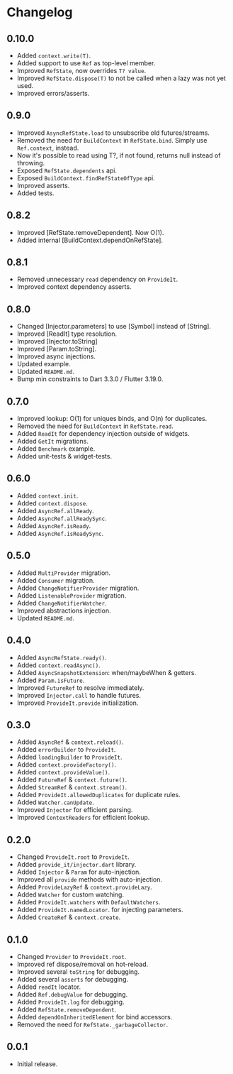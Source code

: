 # Changelog

## 0.10.0

- Added `context.write(T)`.
- Added support to use `Ref` as top-level member.
- Improved `RefState`, now overrides `T? value`.
- Improved `RefState.dispose(T)` to not be called when a lazy was not yet used.
- Improved errors/asserts.

## 0.9.0

- Improved `AsyncRefState.load` to unsubscribe old futures/streams.
- Removed the need for `BuildContext` in `RefState.bind`. Simply use `Ref.context`, instead.
- Now it's possible to read using T?, if not found, returns null instead of throwing.
- Exposed `RefState.dependents` api.
- Exposed `BuildContext.findRefStateOfType` api.
- Improved asserts.
- Added tests.

## 0.8.2

- Improved [RefState.removeDependent]. Now O(1).
- Added internal [BuildContext.dependOnRefState].

## 0.8.1

- Removed unnecessary `read` dependency on `ProvideIt`.
- Improved context dependency asserts.

## 0.8.0

- Changed [Injector.parameters] to use [Symbol] instead of [String].
- Improved [ReadIt] type resolution.
- Improved [Injector.toString] 
- Improved [Param.toString].
- Improved async injections.
- Updated example.
- Updated `README.md`.
- Bump min constraints to Dart 3.3.0 / Flutter 3.19.0.

## 0.7.0

- Improved lookup: O(1) for uniques binds, and O(n) for duplicates.
- Removed the need for `BuildContext` in `RefState.read`.
- Added `ReadIt` for dependency injection outside of widgets.
- Added `GetIt` migrations.
- Added `Benchmark` example.
- Added unit-tests & widget-tests.

## 0.6.0

- Added `context.init`.
- Added `context.dispose`.
- Added `AsyncRef.allReady`.
- Added `AsyncRef.allReadySync`.
- Added `AsyncRef.isReady`.
- Added `AsyncRef.isReadySync`.

## 0.5.0

- Added `MultiProvider` migration.
- Added `Consumer` migration.
- Added `ChangeNotifierProvider` migration.
- Added `ListenableProvider` migration.
- Added `ChangeNotifierWatcher`.
- Improved abstractions injection.
- Updated `README.md`.

## 0.4.0

- Added `AsyncRefState.ready()`.
- Added `context.readAsync()`.
- Added `AsyncSnapshotExtension`: when/maybeWhen & getters.
- Added `Param.isFuture`.
- Improved `FutureRef` to resolve immediately.
- Improved `Injector.call` to handle futures.
- Improved `ProvideIt.provide` initialization.

## 0.3.0

- Added `AsyncRef` & `context.reload()`.
- Added `errorBuilder` to `ProvideIt`.
- Added `loadingBuilder` to `ProvideIt`.
- Added `context.provideFactory()`.
- Added `context.provideValue()`.
- Added `FutureRef` & `context.future()`.
- Added `StreamRef` & `context.stream()`.
- Added `ProvideIt.allowedDuplicates` for duplicate rules.
- Added `Watcher.canUpdate`.
- Improved `Injector` for efficient parsing.
- Improved `ContextReaders` for efficient lookup.

## 0.2.0

- Changed `ProvideIt.root` to `ProvideIt`.
- Added `provide_it/injector.dart` library.
- Added `Injector` & `Param` for auto-injection.
- Improved all `provide` methods with auto-injection.
- Added `ProvideLazyRef` & `context.provideLazy`.
- Added `Watcher` for custom watching.
- Added `ProvideIt.watchers` with `DefaultWatchers`.
- Added `ProvideIt.namedLocator`. for injecting parameters.
- Added `CreateRef` & `context.create`.

## 0.1.0

- Changed `Provider` to `ProvideIt.root`.
- Improved ref dispose/removal on hot-reload.
- Improved several `toString` for debugging.
- Added several `asserts` for debugging.
- Added `readIt` locator.
- Added `Ref.debugValue` for debugging.
- Added `ProvideIt.log` for debugging.
- Added `RefState.removeDependent`.
- Added `dependOnInheritedElement` for bind accessors.
- Removed the need for `RefState._garbageCollector`.

## 0.0.1

- Initial release.
